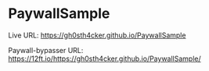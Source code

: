 # PaywallSample

Live URL:
https://gh0sth4cker.github.io/PaywallSample

Paywall-bypasser URL:
https://12ft.io/https://gh0sth4cker.github.io/PaywallSample/
